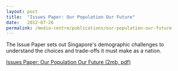 ```yaml
---
layout: post
title:  "Issues Paper: Our Population Our Future"
date:   2012-07-26
permalink: /media-centre/publications/our-population-our-future
---
```


The Issue Paper sets out Singapore's demographic challenges to understand the choices and trade-offs it must make as a nation.

[Issues Paper: Our Population Our Future (2mb, pdf)](https://www.strategygroup.gov.sg/docs/default-source/Population/issues-paper-our-population-our-future.pdf)
